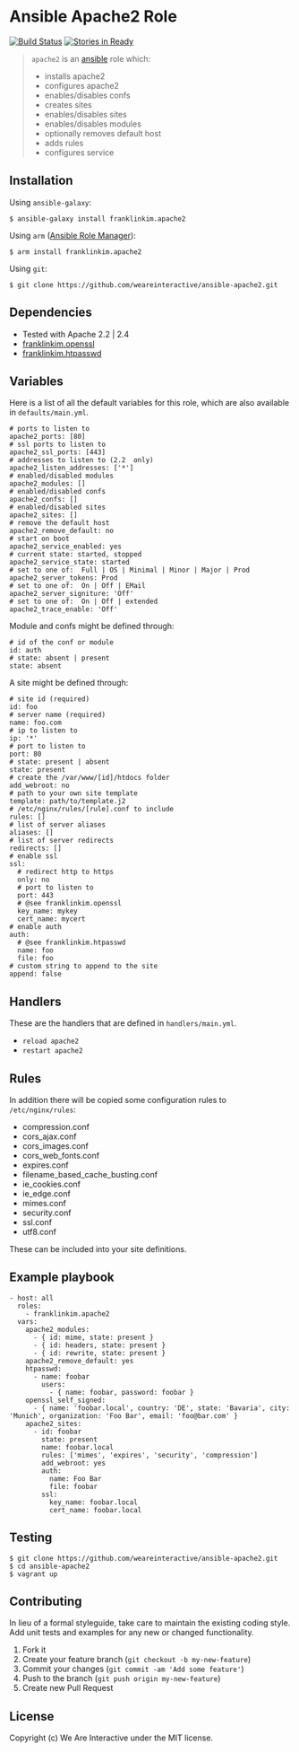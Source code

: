 # Ansible Apache2 Role

[![Build Status](https://travis-ci.org/weareinteractive/ansible-apache2.png?branch=master)](https://travis-ci.org/weareinteractive/ansible-apache2)
[![Stories in Ready](https://badge.waffle.io/weareinteractive/ansible-apache2.svg?label=ready&title=Ready)](http://waffle.io/weareinteractive/ansible-apache2)

> `apache2` is an [ansible](http://www.ansible.com) role which: 
> 
> * installs apache2
> * configures apache2
> * enables/disables confs
> * creates sites
> * enables/disables sites
> * enables/disables modules
> * optionally removes default host
> * adds rules
> * configures service

## Installation

Using `ansible-galaxy`:

```
$ ansible-galaxy install franklinkim.apache2
```

Using `arm` ([Ansible Role Manager](https://github.com/mirskytech/ansible-role-manager/)):

```
$ arm install franklinkim.apache2
```

Using `git`:

```
$ git clone https://github.com/weareinteractive/ansible-apache2.git
```

## Dependencies

* Tested with Apache 2.2 | 2.4
* [franklinkim.openssl](https://github.com/weareinteractive/ansible-openssl)
* [franklinkim.htpasswd](https://github.com/weareinteractive/ansible-htpasswd)

## Variables

Here is a list of all the default variables for this role, which are also available in `defaults/main.yml`.

```
# ports to listen to
apache2_ports: [80]
# ssl ports to listen to
apache2_ssl_ports: [443]
# addresses to listen to (2.2  only)
apache2_listen_addresses: ['*']
# enabled/disabled modules
apache2_modules: []
# enabled/disabled confs
apache2_confs: []
# enabled/disabled sites
apache2_sites: []
# remove the default host
apache2_remove_default: no
# start on boot
apache2_service_enabled: yes
# current state: started, stopped
apache2_service_state: started
# set to one of:  Full | OS | Minimal | Minor | Major | Prod
apache2_server_tokens: Prod
# set to one of:  On | Off | EMail
apache2_server_signiture: 'Off'
# set to one of:  On | Off | extended
apache2_trace_enable: 'Off'
```

Module and confs might be defined through:

```
# id of the conf or module
id: auth
# state: absent | present
state: absent
```

A site might be defined through:

```
# site id (required)
id: foo
# server name (required)
name: foo.com
# ip to listen to
ip: '*'
# port to listen to
port: 80
# state: present | absent
state: present
# create the /var/www/[id]/htdocs folder
add_webroot: no
# path to your own site template
template: path/to/template.j2
# /etc/nginx/rules/[rule].conf to include
rules: []
# list of server aliases
aliases: []
# list of server redirects
redirects: []
# enable ssl
ssl:
  # redirect http to https
  only: no
  # port to listen to
  port: 443
  # @see franklinkim.openssl
  key_name: mykey
  cert_name: mycert
# enable auth
auth:
  # @see franklinkim.htpasswd
  name: foo
  file: foo
# custom string to append to the site
append: false
```

## Handlers

These are the handlers that are defined in `handlers/main.yml`.

* `reload apache2` 
* `restart apache2` 

## Rules

In addition there will be copied some configuration rules to `/etc/nginx/rules`:

* compression.conf
* cors_ajax.conf
* cors_images.conf
* cors_web_fonts.conf
* expires.conf
* filename_based_cache_busting.conf
* ie_cookies.conf
* ie_edge.conf
* mimes.conf
* security.conf
* ssl.conf
* utf8.conf

These can be included into your site definitions.

## Example playbook

```
- host: all
  roles: 
    - franklinkim.apache2
  vars:
    apache2_modules:
      - { id: mime, state: present }
      - { id: headers, state: present }
      - { id: rewrite, state: present }
    apache2_remove_default: yes
    htpasswd:
      - name: foobar
        users:
          - { name: foobar, password: foobar }
    openssl_self_signed:
      - { name: 'foobar.local', country: 'DE', state: 'Bavaria', city: 'Munich', organization: 'Foo Bar', email: 'foo@bar.com' }
    apache2_sites:
      - id: foobar
        state: present
        name: foobar.local
        rules: ['mimes', 'expires', 'security', 'compression']
        add_webroot: yes
        auth:
          name: Foo Bar
          file: foobar
        ssl:
          key_name: foobar.local
          cert_name: foobar.local
```

## Testing

```
$ git clone https://github.com/weareinteractive/ansible-apache2.git
$ cd ansible-apache2
$ vagrant up
```

## Contributing
In lieu of a formal styleguide, take care to maintain the existing coding style. Add unit tests and examples for any new or changed functionality.

1. Fork it
2. Create your feature branch (`git checkout -b my-new-feature`)
3. Commit your changes (`git commit -am 'Add some feature'`)
4. Push to the branch (`git push origin my-new-feature`)
5. Create new Pull Request

## License
Copyright (c) We Are Interactive under the MIT license.
